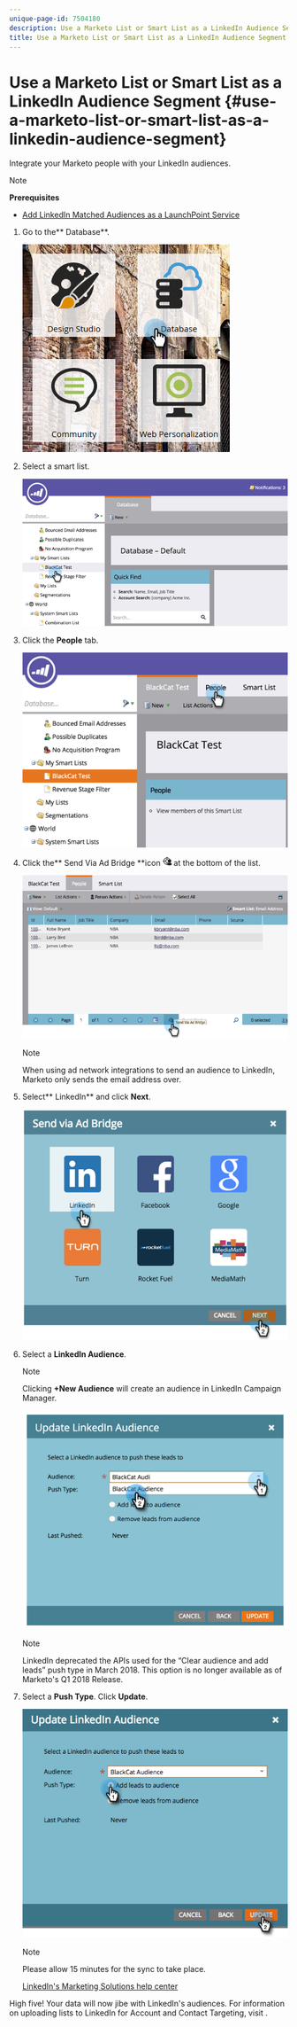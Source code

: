 ```yaml
---
unique-page-id: 7504180
description: Use a Marketo List or Smart List as a LinkedIn Audience Segment - Marketo Docs - Product Documentation
title: Use a Marketo List or Smart List as a LinkedIn Audience Segment
---
```


# Use a Marketo List or Smart List as a LinkedIn Audience Segment {#use-a-marketo-list-or-smart-list-as-a-linkedin-audience-segment}

Integrate your Marketo people with your LinkedIn audiences.

>[!NOTE]
>
>**Prerequisites**
>
>* [Add LinkedIn Matched Audiences as a LaunchPoint Service](../../../../product-docs/demand-generation/ad-network-integrations/add-linkedin-matched-audiences-as-a-launchpoint-service.md)
>

1. Go to the** Database**.

   ![](assets/db.png)

1. Select a smart list.

   ![](assets/two.png)

1. Click the **People** tab.

   ![](assets/three-1.png)

1. Click the** Send Via Ad Bridge **icon ![--](assets/image2015-4-20-18-3a18-3a41.png) at the bottom of the list.

   ![](assets/four-1.png)

   >[!NOTE]
   >
   >When using ad network integrations to send an audience to LinkedIn, Marketo only sends the email address over.

1. Select** LinkedIn** and click **Next**.

   ![](assets/image2015-4-20-18-3a7-3a19.png)

1. Select a **LinkedIn Audience**.

   >[!NOTE]
   >
   >Clicking **+New Audience** will create an audience in LinkedIn Campaign Manager.

   ![](assets/6.png)

   >[!NOTE]
   >
   >LinkedIn deprecated the APIs used for the “Clear audience and add leads” push type in March 2018. This option is no longer available as of Marketo's Q1 2018 Release.

1. Select a **Push Type**. Click **Update**.

   ![](assets/7.png)

   >[!NOTE]
   >
   >Please allow 15 minutes for the sync to take place.

   [LinkedIn's Marketing Solutions help center](https://www.linkedin.com/help/lms/answer/73938?query=ad%20segment)

High five! Your data will now jibe with LinkedIn's audiences. For information on uploading lists to LinkedIn for Account and Contact Targeting, visit .  
